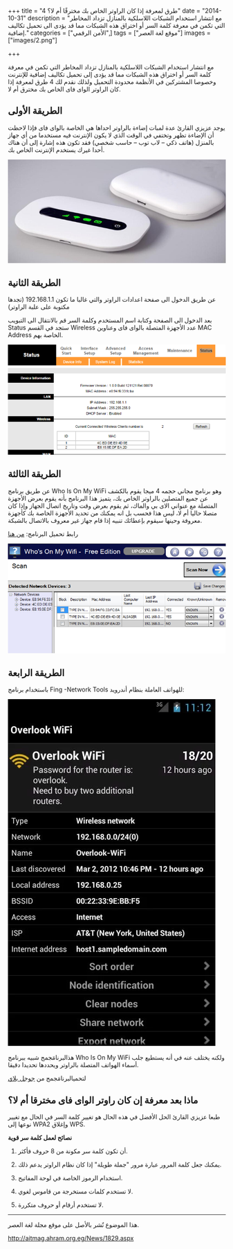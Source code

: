 +++
title = "4 طرق لمعرفة إذا كان الراوتر الخاص بك مخترقًا أم لا؟"
date = "2014-10-31"
description = "مع انتشار استخدام الشبكات اللاسلكية بالمنازل تزداد المخاطر التي تكمن في معرفة كلمة السر أو اختراق هذه الشبكات مما قد يؤدى الى تحميل تكاليف إضافية."
categories = ["اﻷمن الرقمي",]
tags = ["موقع لغة العصر"]
images = ["images/2.png"]

+++

مع انتشار استخدام الشبكات اللاسلكية بالمنازل تزداد المخاطر التي تكمن في معرفة كلمة السر أو اختراق هذه الشبكات مما قد يؤدى إلى تحميل تكاليف إضافية للإنترنت وخصوصا المشتركين في الأنظمة محدودة التحميل ولذلك نقدم لك 4 طرق لمعرفة إذا كان الراوتر الواى فاى الخاص بك مخترق أم لا.

## **الطريقة الأولى**


يوجد عزيزي القارئ عدة لمبات إضاءة بالراوتر احداها هي الخاصة بالواى فاى فإذا لاحظت أن الإضاءة تظهر وتختفي في الوقت الذي لا يكون الإنترنت فيه مستخدما من أي جهاز بالمنزل (هاتف ذكي – لاب توب – حاسب شخصي) فقد تكون هذه إشارة إلى أن هناك أحدا غيرك يستخدم الإنترنت الخاص بك.



![2](images/2.png)

## **الطريقة الثانية**


عن طريق الدخول الى صفحة اعدادات الراوتر والتي غالبا ما تكون 192.168.1.1 (تجدها مكتوبة على علبة الراوتر)


بعد الدخول الى الصفحة وكتابة اسم المستخدم وكلمة السر قم بالانتقال الى التبويب Status ستجد في القسم Wireless عدد الأجهزة المتصلة بالواى فاى وعناوين MAC Address الخاصة بهم.



![3](images/3.png)

## **الطريقة الثالثة**


عن طريق برنامج Who Is On My WiFi وهو برنامج مجاني حجمه 4 ميجا يقوم بالكشف عن جميع المتصلين بالراوتر الخاص بك، يتميز هذا البرنامج بأنه يقوم بعرض الأجهزة المتصلة مع عنواني الاى بي والماك، ثم يقوم بعرض وقت وتاريخ اتصال الجهاز وإذا كان متصلا حاليا أم لا، ليس هذا فحسب بل انه يمكنك من تحديد الأجهزة الخاصة بك كأجهزة معروفة وحينها سيقوم بإعطائك تنبيه إذا قام جهاز غير معروف بالاتصال بالشبكة.


رابط تحميل البرنامج: [من هنا](http://www.whoisonmywifi.com/windows/)



![4](images/4.png)

## **الطريقة الرابعة**


باستخدام برنامج Fing -Network Tools للهواتف العاملة بنظام أندرويد:



![5](images/5.png)


هذالبرنامَجمج شبيه ببرنامج Who Is On My WiFi ولكنه يختلف عنه في أنه يستطيع جلب أسماء الهواتف المتصلة بالراوتر ويحددها تحديدا دقيقا.


لتحميالبرنامَجمج من [جوجل بلاي](https://play.google.com/store/apps/details?id=com.overlook.android.fing)

## ماذا بعد معرفة إن كان راوتر الواى فاى مخترقا أم لا؟


طبعا عزيزي القارئ الحل الأفضل في هذه الحال هو تغيير كلمة السر في الحال مع تغيير نوعها إلى WPA2 وإغلاق WPS.


**نصائح لعمل كلمة سر قوية**


1. أن تكون كلمة سر مكونة من 8 حروف فأكثر.


2. يمكنك جعل كلمة المرور عبارة مرور "جملة طويلة" إذا كان نظام الراوتر يدعم ذلك.


3. استخدام الرموز الخاصة في لوحة المفاتيح.


4. لا تستخدم كلمات مستخرجة من قاموس لغوي.


5. لا تستخدم أرقام أو حروف متكررة.

---

هذا الموضوع نٌشر باﻷصل على موقع مجلة لغة العصر.

http://aitmag.ahram.org.eg/News/1829.aspx